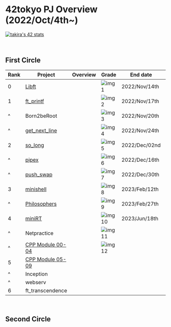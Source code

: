 # 42tokyo PJ Overview (2022/Oct/4th~)

[![takira's 42 stats](https://badge42.vercel.app/api/v2/clgurmlr9011708l73kveeyd5/stats?cursusId=21&coalitionId=307)](https://github.com/JaeSeoKim/badge42)

<br>

## First Circle
| Rank | Project                | Overview                      | Grade        | End date      | Note                     | 
| ---- | ---------------------- | ----------------------------- | ------------ | ------------- | ------------------------ | 
| 0    | [Libft][1]             |                               | ![img1][21]  | 2022/Nov/14th | [42_libs][2](update ver) | 
| 1    | [ft_printf][3]         |                               | ![img2][22]  | 2022/Nov/17th |                          | 
| ^    | Born2beRoot            |                               | ![img3][23]  | 2022/Nov/20th |                          | 
| ^    | [get_next_line][4]     |                               | ![img4][24]  | 2022/Nov/24th |                          | 
| 2    | [so_long][5]           |                               | ![img5][25]  | 2022/Dec/02nd |                          | 
| ^    | [pipex][6]             |                               | ![img6][26]  | 2022/Dec/16th |                          | 
| ^    | [push_swap][7]         |                               | ![img7][27]  | 2022/Dec/30th |                          | 
| 3    | [minishell][8]         |                               | ![img8][28]  | 2023/Feb/12th | with [weijuan82113][101] | 
| ^    | [Philosophers][9]      |                               | ![img9][29]  | 2023/Feb/27th |                          | 
| 4    | [miniRT][10]           |                               | ![img10][30] | 2023/Jun/18th | with [molhot][102]       |
| ^    | Netpractice            |                               | ![img11][31] |               |                          | 
| ^    | [CPP Module 00-04][11] |                               | ![img12][32] |               |                          | 
| 5    | [CPP Module 05-09][12] |                               |              |               |                          | 
| ^    | Inception              |                               |              |               |                          | 
| ^    | webserv                |                               |              |               |                          | 
| 6    | ft_transcendence       |                               |              |               |                          | 


[1]:https://github.com/ak0327/42_libft
[2]:https://github.com/ak0327/42_libs
[3]:https://github.com/ak0327/42_ft_printf
[4]:https://github.com/ak0327/42_get_next_line
[5]:https://github.com/ak0327/42_so_long
[6]:https://github.com/ak0327/42_pipex
[7]:https://github.com/ak0327/42_push_swap
[8]:https://github.com/minishellakirawchen/minishell_rev1
[9]:https://github.com/ak0327/42_philosophers
[10]:https://github.com/42minirt/miniRT
[11]:https://github.com/ak0327/42_CPP_Module_00-04
[12]:https://github.com/ak0327/42_CPP_Module_05-09

[21]:https://badge42.vercel.app/api/v2/clgurmlr9011708l73kveeyd5/project/2878442
[22]:https://badge42.vercel.app/api/v2/clgurmlr9011708l73kveeyd5/project/2878442
[23]:https://badge42.vercel.app/api/v2/clgurmlr9011708l73kveeyd5/project/2879390
[24]:https://badge42.vercel.app/api/v2/clgurmlr9011708l73kveeyd5/project/2879391
[25]:https://badge42.vercel.app/api/v2/clgurmlr9011708l73kveeyd5/project/2893410
[26]:https://badge42.vercel.app/api/v2/clgurmlr9011708l73kveeyd5/project/2903707
[27]:https://badge42.vercel.app/api/v2/clgurmlr9011708l73kveeyd5/project/2921924
[28]:https://badge42.vercel.app/api/v2/clgurmlr9011708l73kveeyd5/project/2924792
[29]:https://badge42.vercel.app/api/v2/clgurmlr9011708l73kveeyd5/project/2924563
[30]:https://badge42.vercel.app/api/v2/clgurmlr9011708l73kveeyd5/project/3023035
[31]:https://badge42.vercel.app/api/v2/clgurmlr9011708l73kveeyd5/project/3023036
[32]:https://badge42.vercel.app/api/v2/clgurmlr9011708l73kveeyd5/project/3023037

[101]:https://github.com/weijuan82113
[102]:https://github.com/orgs/42minirt/people/molhot

<br>

## Second Circle
